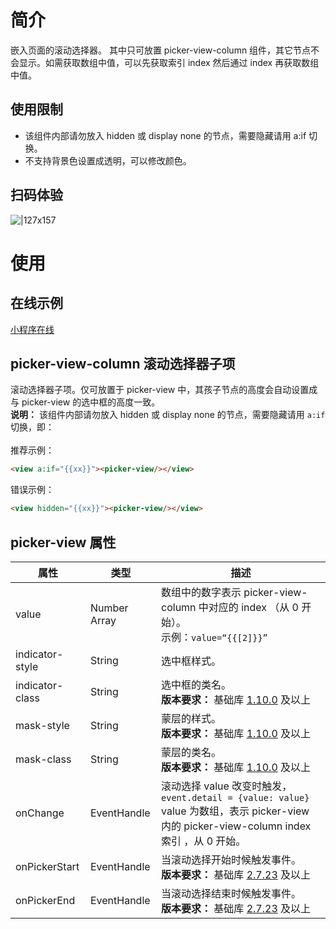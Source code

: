 # 简介
嵌入页面的滚动选择器。 其中只可放置 picker-view-column 组件，其它节点不会显示。如需获取数组中值，可以先获取索引 index 然后通过 index 再获取数组中值。

## 使用限制

- 该组件内部请勿放入 hidden 或 display none 的节点，需要隐藏请用 a:if 切换。
- 不支持背景色设置成透明，可以修改颜色。

## 扫码体验
![|127x157](https://gw.alipayobjects.com/zos/skylark-tools/public/files/d93b902d444664bdadf2b4a7c7e6ba4b.png#align=left&display=inline&height=157&margin=%5Bobject%20Object%5D&originHeight=157&originWidth=127&status=done&style=none&width=127)

# 使用

## 在线示例

[小程序在线](https://opendocs.alipay.com/openbox/mini/opendocs/basic-component?view=preview&defaultPage=pages/picker-view/index&defaultOpenedFiles=pages/picker-view/index&theme=light)


## picker-view-column 滚动选择器子项
滚动选择器子项。仅可放置于 picker-view 中，其孩子节点的高度会自动设置成与 picker-view 的选中框的高度一致。<br />**说明：** 该组件内部请勿放入 hidden 或 display none 的节点，需要隐藏请用 `a:if` 切换，即： <br /><br />推荐示例：<br />
```html
<view a:if="{{xx}}"><picker-view/></view>
```
错误示例：
```html
<view hidden="{{xx}}"><picker-view/></view>
```

##  picker-view 属性
| **属性** | **类型** | **描述** |
| --- | --- | --- |
| value | Number Array | 数组中的数字表示 picker-view-column 中对应的 index （从 0 开始）。<br />示例：`value=“{{[2]}}”` |
| indicator-style | String | 选中框样式。 |
| indicator-class | String | 选中框的类名。<br />**版本要求：** 基础库 [1.10.0](https://opendocs.alipay.com/mini/framework/compatibility) 及以上 |
| mask-style | String | 蒙层的样式。<br />**版本要求：** 基础库 [1.10.0](https://opendocs.alipay.com/mini/framework/compatibility) 及以上 |
| mask-class | String | 蒙层的类名。<br />**版本要求：** 基础库 [1.10.0](https://opendocs.alipay.com/mini/framework/compatibility) 及以上 |
| onChange | EventHandle | 滚动选择 value 改变时触发，`event.detail = {value: value}` value 为数组，表示 picker-view 内的 picker-view-column index 索引 ，从 0 开始。 |
| onPickerStart | EventHandle | 当滚动选择开始时候触发事件。 <br />**版本要求：** 基础库 [2.7.23](https://opendocs.alipay.com/mini/ide/framework-changelog-v2) 及以上 |
| onPickerEnd | EventHandle | 当滚动选择结束时候触发事件。<br />**版本要求：** 基础库 [2.7.23](https://opendocs.alipay.com/mini/ide/framework-changelog-v2) 及以上|

 
